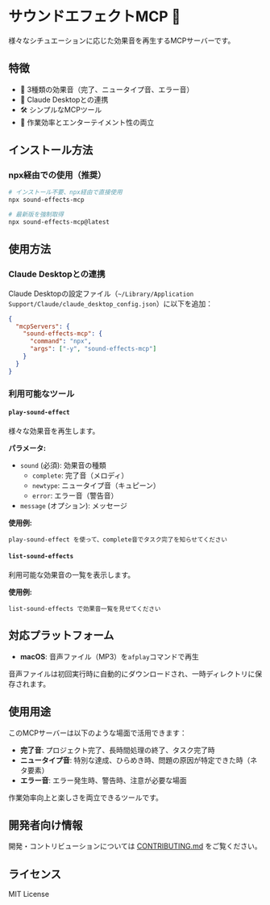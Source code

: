 # サウンドエフェクトMCP 🎵

様々なシチュエーションに応じた効果音を再生するMCPサーバーです。

## 特徴

- 🎵 3種類の効果音（完了、ニュータイプ音、エラー音）
- 🚀 Claude Desktopとの連携
- 🛠️ シンプルなMCPツール
- 🎯 作業効率とエンターテイメント性の両立

## インストール方法

### npx経由での使用（推奨）

```bash
# インストール不要、npx経由で直接使用
npx sound-effects-mcp

# 最新版を強制取得
npx sound-effects-mcp@latest
```

## 使用方法

### Claude Desktopとの連携

Claude Desktopの設定ファイル（`~/Library/Application Support/Claude/claude_desktop_config.json`）に以下を追加：

```json
{
  "mcpServers": {
    "sound-effects-mcp": {
      "command": "npx",
      "args": ["-y", "sound-effects-mcp"]
    }
  }
}
```

### 利用可能なツール

#### `play-sound-effect`

様々な効果音を再生します。

**パラメータ:**
- `sound` (必須): 効果音の種類
  - `complete`: 完了音（メロディ）
  - `newtype`: ニュータイプ音（キュピーン）
  - `error`: エラー音（警告音）
- `message` (オプション): メッセージ

**使用例:**
```
play-sound-effect を使って、complete音でタスク完了を知らせてください
```

#### `list-sound-effects`

利用可能な効果音の一覧を表示します。

**使用例:**
```
list-sound-effects で効果音一覧を見せてください
```

## 対応プラットフォーム

- **macOS**: 音声ファイル（MP3）を`afplay`コマンドで再生

音声ファイルは初回実行時に自動的にダウンロードされ、一時ディレクトリに保存されます。

## 使用用途

このMCPサーバーは以下のような場面で活用できます：

- **完了音**: プロジェクト完了、長時間処理の終了、タスク完了時
- **ニュータイプ音**: 特別な達成、ひらめき時、問題の原因が特定できた時（ネタ要素）
- **エラー音**: エラー発生時、警告時、注意が必要な場面

作業効率向上と楽しさを両立できるツールです。

## 開発者向け情報

開発・コントリビューションについては [CONTRIBUTING.md](./CONTRIBUTING.md) をご覧ください。

## ライセンス

MIT License